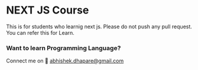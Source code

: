 # NEXT JS Course

This is for students who learnig next js. Please do not push any pull request. You can refer this for Learn.

### Want to learn Programming Language?

Connect me on :email: abhishek.dhapare@gmail.com
